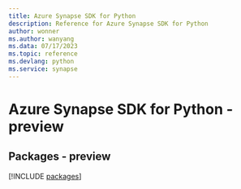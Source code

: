 ```yaml
---
title: Azure Synapse SDK for Python
description: Reference for Azure Synapse SDK for Python
author: wonner
ms.author: wanyang
ms.data: 07/17/2023
ms.topic: reference
ms.devlang: python
ms.service: synapse
---
```

# Azure Synapse SDK for Python - preview
## Packages - preview
[!INCLUDE [packages](synapse-index.md)]